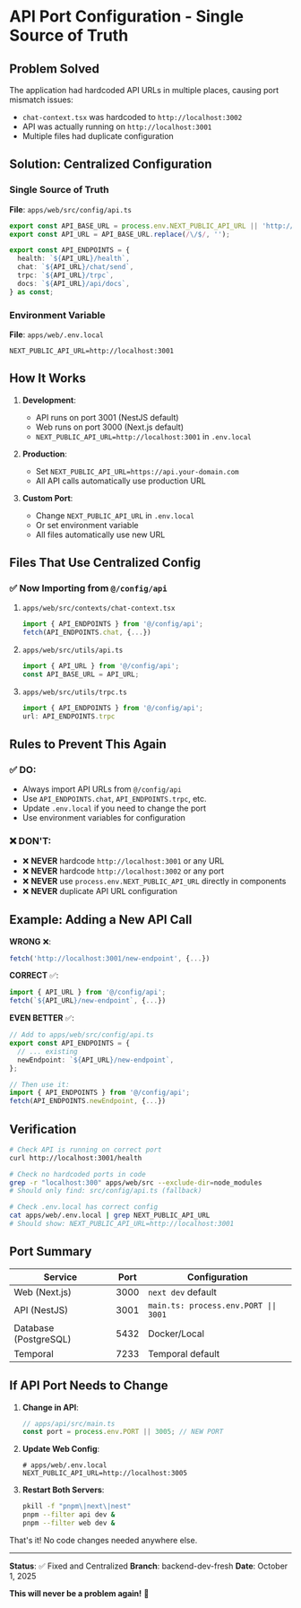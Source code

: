 # API Port Configuration - Single Source of Truth

## Problem Solved
The application had hardcoded API URLs in multiple places, causing port mismatch issues:
- `chat-context.tsx` was hardcoded to `http://localhost:3002`
- API was actually running on `http://localhost:3001`
- Multiple files had duplicate configuration

## Solution: Centralized Configuration

### Single Source of Truth
**File**: `apps/web/src/config/api.ts`

```typescript
export const API_BASE_URL = process.env.NEXT_PUBLIC_API_URL || 'http://localhost:3001';
export const API_URL = API_BASE_URL.replace(/\/$/, '');

export const API_ENDPOINTS = {
  health: `${API_URL}/health`,
  chat: `${API_URL}/chat/send`,
  trpc: `${API_URL}/trpc`,
  docs: `${API_URL}/api/docs`,
} as const;
```

### Environment Variable
**File**: `apps/web/.env.local`

```env
NEXT_PUBLIC_API_URL=http://localhost:3001
```

## How It Works

1. **Development**: 
   - API runs on port 3001 (NestJS default)
   - Web runs on port 3000 (Next.js default)
   - `NEXT_PUBLIC_API_URL=http://localhost:3001` in `.env.local`

2. **Production**:
   - Set `NEXT_PUBLIC_API_URL=https://api.your-domain.com`
   - All API calls automatically use production URL

3. **Custom Port**:
   - Change `NEXT_PUBLIC_API_URL` in `.env.local`
   - Or set environment variable
   - All files automatically use new URL

## Files That Use Centralized Config

### ✅ Now Importing from `@/config/api`
1. `apps/web/src/contexts/chat-context.tsx`
   ```typescript
   import { API_ENDPOINTS } from '@/config/api';
   fetch(API_ENDPOINTS.chat, {...})
   ```

2. `apps/web/src/utils/api.ts`
   ```typescript
   import { API_URL } from '@/config/api';
   const API_BASE_URL = API_URL;
   ```

3. `apps/web/src/utils/trpc.ts`
   ```typescript
   import { API_ENDPOINTS } from '@/config/api';
   url: API_ENDPOINTS.trpc
   ```

## Rules to Prevent This Again

### ✅ DO:
- Always import API URLs from `@/config/api`
- Use `API_ENDPOINTS.chat`, `API_ENDPOINTS.trpc`, etc.
- Update `.env.local` if you need to change the port
- Use environment variables for configuration

### ❌ DON'T:
- ❌ **NEVER** hardcode `http://localhost:3001` or any URL
- ❌ **NEVER** hardcode `http://localhost:3002` or any port
- ❌ **NEVER** use `process.env.NEXT_PUBLIC_API_URL` directly in components
- ❌ **NEVER** duplicate API URL configuration

## Example: Adding a New API Call

**WRONG** ❌:
```typescript
fetch('http://localhost:3001/new-endpoint', {...})
```

**CORRECT** ✅:
```typescript
import { API_URL } from '@/config/api';
fetch(`${API_URL}/new-endpoint`, {...})
```

**EVEN BETTER** ✅:
```typescript
// Add to apps/web/src/config/api.ts
export const API_ENDPOINTS = {
  // ... existing
  newEndpoint: `${API_URL}/new-endpoint`,
};

// Then use it:
import { API_ENDPOINTS } from '@/config/api';
fetch(API_ENDPOINTS.newEndpoint, {...})
```

## Verification

```bash
# Check API is running on correct port
curl http://localhost:3001/health

# Check no hardcoded ports in code
grep -r "localhost:300" apps/web/src --exclude-dir=node_modules
# Should only find: src/config/api.ts (fallback)

# Check .env.local has correct config
cat apps/web/.env.local | grep NEXT_PUBLIC_API_URL
# Should show: NEXT_PUBLIC_API_URL=http://localhost:3001
```

## Port Summary

| Service | Port | Configuration |
|---------|------|---------------|
| Web (Next.js) | 3000 | `next dev` default |
| API (NestJS) | 3001 | `main.ts: process.env.PORT \|\| 3001` |
| Database (PostgreSQL) | 5432 | Docker/Local |
| Temporal | 7233 | Temporal default |

## If API Port Needs to Change

1. **Change in API**:
   ```typescript
   // apps/api/src/main.ts
   const port = process.env.PORT || 3005; // NEW PORT
   ```

2. **Update Web Config**:
   ```env
   # apps/web/.env.local
   NEXT_PUBLIC_API_URL=http://localhost:3005
   ```

3. **Restart Both Servers**:
   ```bash
   pkill -f "pnpm\|next\|nest"
   pnpm --filter api dev &
   pnpm --filter web dev &
   ```

That's it! No code changes needed anywhere else.

---

**Status**: ✅ Fixed and Centralized
**Branch**: backend-dev-fresh
**Date**: October 1, 2025

**This will never be a problem again!** 🎉

